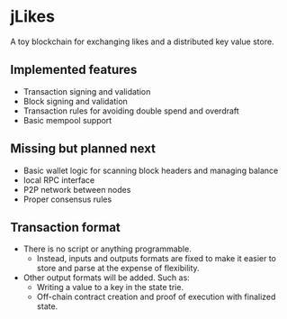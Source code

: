 # jLikes

A toy blockchain for exchanging likes and a distributed key value store.

## Implemented features

- Transaction signing and validation
- Block signing and validation
- Transaction rules for avoiding double spend and overdraft
- Basic mempool support

## Missing but planned next

- Basic wallet logic for scanning block headers and managing balance
- local RPC interface
- P2P network between nodes
- Proper consensus rules

## Transaction format

- There is no script or anything programmable.
    - Instead, inputs and outputs formats are fixed to make it easier to store and parse at the expense of flexibility.
- Other output formats will be added. Such as:
    - Writing a value to a key in the state trie.
    - Off-chain contract creation and proof of execution with finalized state.